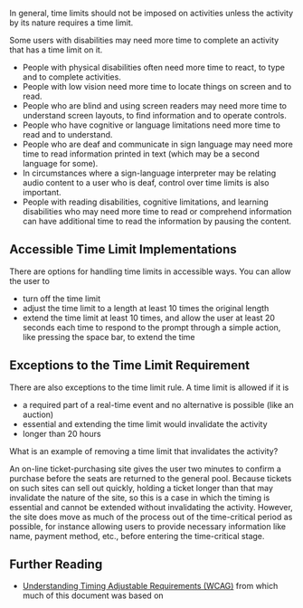 In general, time limits should not be imposed on activities unless the
activity by its nature requires a time limit.

Some users with disabilities may need more time to complete an activity
that has a time limit on it.

-   People with physical disabilities often need more time to react, to
    type and to complete activities.
-   People with low vision need more time to locate things on screen and
    to read.
-   People who are blind and using screen readers may need more time to
    understand screen layouts, to find information and to operate
    controls.
-   People who have cognitive or language limitations need more time to
    read and to understand.
-   People who are deaf and communicate in sign language may need more
    time to read information printed in text (which may be a second
    language for some).
-   In circumstances where a sign-language interpreter may be relating
    audio content to a user who is deaf, control over time limits is
    also important.
-   People with reading disabilities, cognitive limitations, and
    learning disabilities who may need more time to read or comprehend
    information can have additional time to read the information by
    pausing the content.

Accessible Time Limit Implementations
-------------------------------------

There are options for handling time limits in accessible ways. You can
allow the user to

-   turn off the time limit
-   adjust the time limit to a length at least 10 times the original
    length
-   extend the time limit at least 10 times, and allow the user at least
    20 seconds each time to respond to the prompt through a simple
    action, like pressing the space bar, to extend the time

Exceptions to the Time Limit Requirement
----------------------------------------

There are also exceptions to the time limit rule. A time limit is
allowed if it is

-   a required part of a real-time event and no alternative is possible
    (like an auction)
-   essential and extending the time limit would invalidate the activity
-   longer than 20 hours

What is an example of removing a time limit that invalidates the
activity?

An on-line ticket-purchasing site gives the user two minutes to confirm
a purchase before the seats are returned to the general pool. Because
tickets on such sites can sell out quickly, holding a ticket longer than
that may invalidate the nature of the site, so this is a case in which
the timing is essential and cannot be extended without invalidating the
activity. However, the site does move as much of the process out of the
time-critical period as possible, for instance allowing users to provide
necessary information like name, payment method, etc., before entering
the time-critical stage.

Further Reading
---------------

-   [Understanding Timing Adjustable Requirements
    (WCAG)](http://www.w3.org/TR/UNDERSTANDING-WCAG20/time-limits-required-behaviors.html)
    from which much of this document was based on

